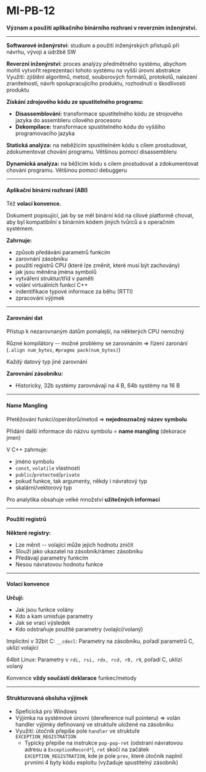 # MI-PB-12
**Význam a použití aplikačního binárního rozhraní v reverzním inženýrství.**

---

**Softwarové inženýrství:** studium a použití inženýrských přístupů při návrhu, vývoji a údržbě SW

**Reverzní inženýrství:** proces analýzy předmětného systému, abychom mohli vytvořit reprezentaci tohoto systému na vyšší úrovni abstrakce
Využití: zjištění algoritmů, metod, souborových formátů, protokolů, nalezení zranitelností, návrh spolupracujícího produktu, rozhodnutí o škodlivosti produktu

**Získání zdrojového kódu ze spustitelného programu:**
* **Disassemblování:** transformace spustitelného kódu ze strojového jazyka do assembleru cílového procesoru
* **Dekompilace:** transformace spustitelného kódu do vyššího programovacího jazyka

**Statická analýza:** na neběžícím spustitelném kódu s cílem prostudovat, zdokumentovat chování programu. Většinou pomocí disassembleru

**Dynamická analýza:** na běžícím kódu s cílem prostudovat a zdokumentovat chování programu. Většinou pomocí debuggeru

---

#### Aplikační binární rozhraní (ABI)

Též **volací konvence.**

Dokument popisující, jak by se měl binární kód na cílové platformě chovat, aby byl kompatibilní s binárním kódem jiných tvůrců a s operačním systémem.

**Zahrnuje:**
* způsob předávání parametrů funkcím
* zarovnání zásobníku
* použití registrů CPU (které lze změnit, které musí být zachovány)
* jak jsou měněna jména symbolů
* vytváření struktur/tříd v paměti
* volání virtuálních funkcí C++
* indentifikace typové informace za běhu (RTTI)
* zpracování výjimek

---

#### Zarovnání dat
Přístup k nezarovnaným datům pomalejší, na některých CPU nemožný

Různé kompilátory -- možné problémy se zarovnáním $\Rightarrow$ řízení zaronání (`.align num_bytes`, `#pragma pack(num_bytes)`)

Každý datový typ jiné zarovnání

**Zarovnání zásobníku:**
* Historicky, 32b systémy zarovnávají na 4 B, 64b systémy na 16 B

---

#### Name Mangling
Přetěžování funkcí/operátorů/metod $\Rightarrow$ **nejednoznačný název symbolu**

Přidání další informace do názvu symbolu = **name mangling** (dekorace jmen)

V C++ zahrnuje:
* jméno symbolu
* `const`, `volatile` vlastnosti
* `public`/`protected`/`private`
* pokud funkce, tak argumenty, někdy i návratový typ
* skalární/vektorový typ

Pro analytika obsahuje velké množství **užitečných informací**

---

#### Použití registrů

**Některé registry:**
* Lze měnit -- volající může jejich hodnotu zničit
* Slouží jako ukazatel na zásobník/rámec zásobníku
* Předávají parametry funkcím
* Nesou návratovou hodnotu funkce

---

#### Volací konvence

**Určují:** 
* Jak jsou funkce volány
* Kdo a kam umisťuje parametry
* Jak se vrací výsledek
* Kdo odstraňuje použité parametry (volající/volaný)

Implicitní v 32bit C: `__cdecl`: Parametry na zásobníku, pořadí parametrů C, uklízí volající

64bit Linux: Parametry v `rdi, rsi, rdx, rcd, r8, r9`, pořadí C, uklízí volaný

Konvence **vždy součástí deklarace** funkec/metody

---

#### Strukturovaná obsluha výjimek
* Speficická pro Windows
* Výjimka na systémové úrovni (dereference null pointeru) $\Rightarrow$ volán handler výjimky definovaný ve struktuře uložené na zásobníku
* Využití: útočník přepíše pole `handler` ve struktuře `EXCEPTION_REGISTRATION`
    * Typicky přepíše na instrukce `pop-pop-ret` (odstraní návratovou adresu a `ExceptionRecord*`), `ret` skočí na začátek `EXCEPTION_REGISTRATION`, kde je pole `prev`, které útočník naplnil prvními 4 byty kódu exploitu (vyžaduje spustitelný zásobník)